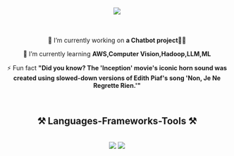 <h1 align="center">
    <img src="https://readme-typing-svg.herokuapp.com/?font=Righteous&size=35&center=true&vCenter=true&width=500&height=70&duration=3000&lines=Hi+There!+👋;+I'm+Mufaddal+Badani!;" />
</h1>

<br/>

<div align="center">
 
 🔭 I’m currently working on **a Chatbot project🦜️🔗**
 
 🌱 I’m currently learning **AWS,Computer Vision,Hadoop,LLM,ML**

⚡ Fun fact **"Did you know? The 'Inception' movie's iconic horn sound was created using slowed-down versions of Edith Piaf's song 'Non, Je Ne Regrette Rien.'"**
</div>
<br/>

<h2 align="center">⚒️ Languages-Frameworks-Tools ⚒️</h2>
<br/>
<div align="center">
    <img src="https://skillicons.dev/icons?i=html,css,vscode,github,git,r" />
    <img src="https://skillicons.dev/icons?i=python,mysql" /><br>
</div>


